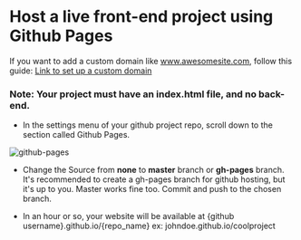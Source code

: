 # Host a live front-end project using Github Pages

If you want to add a custom domain like www.awesomesite.com, follow this guide: [Link to set up a custom domain](./gh-pages-custom-domain.md)

### Note: Your project must have an index.html file, and no back-end.

+ In the settings menu of your github project repo, scroll down to the section called Github Pages.

![github-pages](https://assets.aaonline.io/fullstack/job-search/projects/js-project/gh-pages-images/github-pages.png)

+ Change the Source from **none** to **master** branch or **gh-pages** branch. It's recommended to create a gh-pages branch for github hosting, but it's up to you. Master works fine too. Commit and push to the chosen branch.

+ In an hour or so, your website will be available at {github username}.github.io/{repo_name} ex: johndoe.github.io/coolproject
